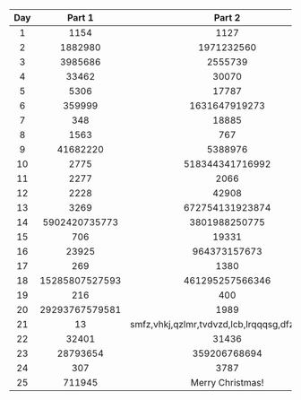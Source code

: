 | Day | Part 1 | Part 2 | Avg Runtime | Runs | Total Runtime |
| :---: | :---: | :---: | :---: | :---: | :---: |
| 1 | 1154 | 1127 | 0.339151ms | 1000 | 339.151ms |
| 2 | 1882980 | 1971232560 | 0.320645ms | 200 | 64.129ms |
| 3 | 3985686 | 2555739 | 0.779778ms | 1000 | 779.778ms |
| 4 | 33462 | 30070 | 55.20508ms | 100 | 5520.508ms |
| 5 | 5306 | 17787 | 408.10411ms | 200 | 81620.822ms |
| 6 | 359999 | 1631647919273 | 0.84709ms | 100 | 84.709ms |
| 7 | 348 | 18885 | 64.8584ms | 5 | 324.292ms |
| 8 | 1563 | 767 | 12.1307ms | 10 | 121.307ms |
| 9 | 41682220 | 5388976 | 81.1974ms | 5 | 405.987ms |
| 10 | 2775 | 518344341716992 | 0.034734ms | 1000 | 34.734ms |
| 11 | 2277 | 2066 | 508.3656ms | 5 | 2541.828ms |
| 12 | 2228 | 42908 | 0.107092ms | 500 | 53.546ms |
| 13 | 3269 | 672754131923874 | 0.028423ms | 1000 | 28.423ms |
| 14 | 5902420735773 | 3801988250775 | 366.144ms | 10 | 3661.44ms |
| 15 | 706 | 19331 | 4858.209ms | 1 | 4858.209ms |
| 16 | 23925 | 964373157673 | 32.6842ms | 5 | 163.421ms |
| 17 | 269 | 1380 | 2446.133ms | 2 | 4892.266ms |
| 18 | 15285807527593 | 461295257566346 | 4.18908ms | 100 | 418.908ms |
| 19 | 216 | 400 | 21.3308ms | 10 | 213.308ms |
| 20 | 29293767579581 | 1989 | 30.4504ms | 5 | 152.252ms |
| 21 | 13 | smfz,vhkj,qzlmr,tvdvzd,lcb,lrqqqsg,dfzqlk,shp | 1.06207ms | 100 | 106.207ms |
| 22 | 32401 | 31436 | 1096.0935ms | 2 | 2192.187ms |
| 23 | 28793654 | 359206768694 | 959.593ms | 2 | 1919.186ms |
| 24 | 307 | 3787 | 804.3825ms | 2 | 1608.765ms |
| 25 | 711945 | Merry Christmas! | 36.8324ms | 10 | 368.324ms |